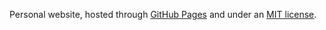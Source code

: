 Personal website, hosted through [GitHub Pages](https://pages.github.com/) and under an [MIT license](./LICENSE).
